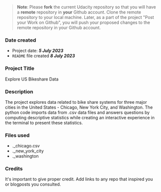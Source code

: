 >**Note**: Please **fork** the current Udacity repository so that you will have a **remote** repository in **your** Github account. Clone the remote repository to your local machine. Later, as a part of the project "Post your Work on Github", you will push your proposed changes to the remote repository in your Github account.

### Date created

* Project date: ***5 July 2023***
* `README` file created ***8 July 2023***

### Project Title
Explore US Bikeshare Data

### Description
The project explores data related to bike share systems for three major cities in the United States - Chicago, New York City, and Washington. The python code imports data from .csv data files and answers questions by computing descriptive statistics while creating an interactive experience in the terminal to present these statistics.

### Files used
* ._chicago.csv
* ._new_york_city
* ._washington

### Credits
It's important to give proper credit. Add links to any repo that inspired you or blogposts you consulted.

